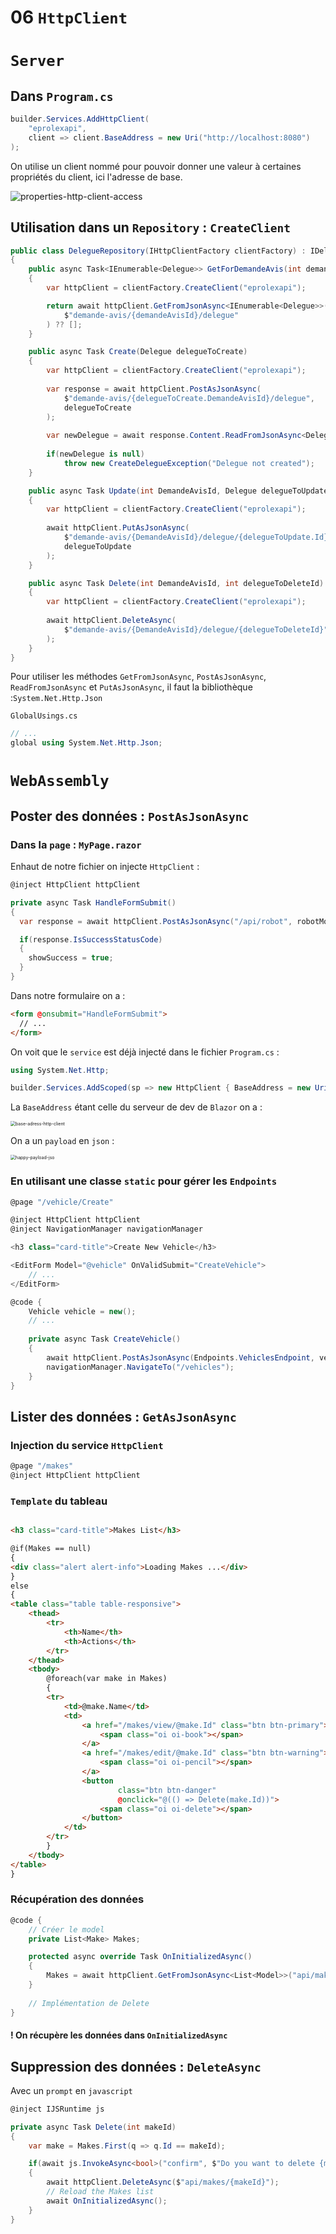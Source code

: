 # 06 `HttpClient`

# `Server`

## Dans `Program.cs`

```cs
builder.Services.AddHttpClient(
    "eprolexapi", 
    client => client.BaseAddress = new Uri("http://localhost:8080")
);
```

On utilise un client nommé pour pouvoir donner une valeur à certaines propriétés du client, ici l'adresse de base.

<img src="assets/properties-http-client-access.png" alt="properties-http-client-access" />



## Utilisation dans un `Repository` : `CreateClient`

```cs
public class DelegueRepository(IHttpClientFactory clientFactory) : IDelegueRepository
{
    public async Task<IEnumerable<Delegue>> GetForDemandeAvis(int demandeAvisId)
    {
        var httpClient = clientFactory.CreateClient("eprolexapi");

        return await httpClient.GetFromJsonAsync<IEnumerable<Delegue>>(
            $"demande-avis/{demandeAvisId}/delegue"
        ) ?? [];
    }

    public async Task Create(Delegue delegueToCreate)
    {
        var httpClient = clientFactory.CreateClient("eprolexapi");
        
        var response = await httpClient.PostAsJsonAsync(
            $"demande-avis/{delegueToCreate.DemandeAvisId}/delegue",
            delegueToCreate
        );
        
        var newDelegue = await response.Content.ReadFromJsonAsync<Delegue>();
        
        if(newDelegue is null) 
            throw new CreateDelegueException("Delegue not created");
    }

    public async Task Update(int DemandeAvisId, Delegue delegueToUpdate)
    {
        var httpClient = clientFactory.CreateClient("eprolexapi");
        
        await httpClient.PutAsJsonAsync(
            $"demande-avis/{DemandeAvisId}/delegue/{delegueToUpdate.Id}", 
            delegueToUpdate
        );
    }

    public async Task Delete(int DemandeAvisId, int delegueToDeleteId)
    {
  		var httpClient = clientFactory.CreateClient("eprolexapi");
        
        await httpClient.DeleteAsync(
            $"demande-avis/{DemandeAvisId}/delegue/{delegueToDeleteId}"
        );
    }
}
```

Pour utiliser les méthodes `GetFromJsonAsync`, `PostAsJsonAsync`, `ReadFromJsonAsync` et `PutAsJsonAsync`, il faut la bibliothèque :`System.Net.Http.Json`

`GlobalUsings.cs`

```cs
// ...
global using System.Net.Http.Json;
```





# `WebAssembly`

## Poster des données : `PostAsJsonAsync`

### Dans la `page` : `MyPage.razor`

Enhaut de notre fichier on injecte `HttpClient` :

```cs
@inject HttpClient httpClient
```



```cs
private async Task HandleFormSubmit()
{
  var response = await httpClient.PostAsJsonAsync("/api/robot", robotModel);

  if(response.IsSuccessStatusCode)
  {
    showSuccess = true;
  }
}
```

Dans notre formulaire on a :

```html
<form @onsubmit="HandleFormSubmit">
  // ...
</form>
```

On voit que le `service` est déjà injecté dans le fichier `Program.cs` :

```cs
using System.Net.Http;

builder.Services.AddScoped(sp => new HttpClient { BaseAddress = new Uri(builder.HostEnvironment.BaseAddress) });
```

La `BaseAddress` étant celle du serveur de dev de `Blazor` on a :

<img src="assets/base-adress-http-client.png" alt="base-adress-http-client" style="zoom:50%;" />

On a un `payload` en `json` :

<img src="assets/happy-payload-jso%20.png" alt="happy-payload-jso " style="zoom:50%;" />



### En utilisant une classe `static` pour gérer les `Endpoints`

```cs
@page "/vehicle/Create"

@inject HttpClient httpClient
@inject NavigationManager navigationManager

<h3 class="card-title">Create New Vehicle</h3>

<EditForm Model="@vehicle" OnValidSubmit="CreateVehicle">
    // ...
</EditForm>

@code {
    Vehicle vehicle = new();
	// ...
            
    private async Task CreateVehicle()
    {
        await httpClient.PostAsJsonAsync(Endpoints.VehiclesEndpoint, vehicle);
        navigationManager.NavigateTo("/vehicles");
    }
}
```





## Lister des données : `GetAsJsonAsync`

### Injection du service `HttpClient`

```cs
@page "/makes"
@inject HttpClient httpClient
```
### `Template` du tableau
```html

<h3 class="card-title">Makes List</h3>

@if(Makes == null)
{
<div class="alert alert-info">Loading Makes ...</div>
}
else
{
<table class="table table-responsive">
    <thead>
        <tr>
            <th>Name</th>
            <th>Actions</th>
        </tr>
    </thead>
    <tbody>
        @foreach(var make in Makes)
        {
        <tr>
            <td>@make.Name</td>
            <td>
                <a href="/makes/view/@make.Id" class="btn btn-primary">
                    <span class="oi oi-book"></span>
                </a>
                <a href="/makes/edit/@make.Id" class="btn btn-warning">
                    <span class="oi oi-pencil"></span>
                </a>
                <button 
                        class="btn btn-danger" 
                        @onclick="@(() => Delete(make.Id))">
                    <span class="oi oi-delete"></span>
                </button>
            </td>
        </tr>
        }
    </tbody>
</table>
}
```

### Récupération des données

```cs
@code {
    // Créer le model
    private List<Make> Makes;

    protected async override Task OnInitializedAsync()
    {
        Makes = await httpClient.GetFromJsonAsync<List<Model>>("api/makes");
    }
    
    // Implémentation de Delete
}
```

#### ! On récupère les données dans `OnInitializedAsync`

## Suppression des données : `DeleteAsync`

Avec un `prompt` en `javascript`

```cs
@inject IJSRuntime js
```



```cs
private async Task Delete(int makeId)
{
    var make = Makes.First(q => q.Id == makeId);

    if(await js.InvokeAsync<bool>("confirm", $"Do you want to delete {makeId}"))
    {
        await httpClient.DeleteAsync($"api/makes/{makeId}");
        // Reload the Makes list
        await OnInitializedAsync(); 
    }
}
```



















